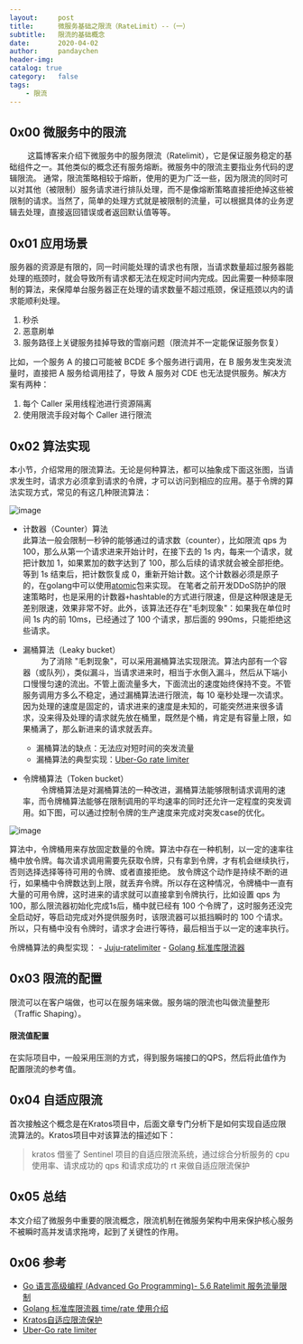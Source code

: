 ```yaml
---
layout:     post
title:      微服务基础之限流（RateLimit）--（一）
subtitle:   限流的基础概念
date:       2020-04-02
author:     pandaychen
header-img:
catalog: true
category:   false
tags:
    - 限流
---
```


##  0x00    微服务中的限流
&emsp;&emsp; 这篇博客来介绍下微服务中的服务限流（Ratelimit），它是保证服务稳定的基础组件之一。其他类似的概念还有服务熔断。微服务中的限流主要指业务代码的逻辑限流。
通常，限流策略相较于熔断，使用的更为广泛一些，因为限流的同时可以对其他（被限制）服务请求进行排队处理，而不是像熔断策略直接拒绝掉这些被限制的请求。当然了，简单的处理方式就是被限制的流量，可以根据具体的业务逻辑去处理，直接返回错误或者返回默认值等等。

##  0x01	应用场景
服务器的资源是有限的，同一时间能处理的请求也有限，当请求数量超过服务器能处理的瓶颈时，就会导致所有请求都无法在规定时间内完成。因此需要一种频率限制的算法，来保障单台服务器正在处理的请求数量不超过瓶颈，保证瓶颈以内的请求能顺利处理。
1.	秒杀
2.	恶意刷单
3.	服务路径上关键服务挂掉导致的雪崩问题（限流并不一定能保证服务恢复）

比如，一个服务 A 的接口可能被 BCDE 多个服务进行调用，在 B 服务发生突发流量时，直接把 A 服务给调用挂了，导致 A 服务对 CDE 也无法提供服务。解决方案有两种：
1.  每个 Caller 采用线程池进行资源隔离
2.  使用限流手段对每个 Caller 进行限流

##	0x02	算法实现

本小节，介绍常用的限流算法。无论是何种算法，都可以抽象成下面这张图，当请求发生时，请求方必须拿到请求的令牌，才可以访问到相应的应用。基于令牌的算法实现方式，常见的有这几种限流算法：

![image](https://s1.ax1x.com/2020/04/09/G42Bp4.png)

-   计数器（Counter）算法<br>
此算法一般会限制一秒钟的能够通过的请求数（counter），比如限流 qps 为 100，那么从第一个请求进来开始计时，在接下去的 1s 内，每来一个请求，就把计数加 1，如果累加的数字达到了 100，那么后续的请求就会被全部拒绝。等到 1s 结束后，把计数恢复成 0，重新开始计数。这个计数器必须是原子的，在golang中可以使用[atomic](https://golang.org/pkg/sync/atomic/)包来实现。
在笔者之前开发DDoS防护的限速策略时，也是采用的计数器`+`hashtable的方式进行限速，但是这种限速是无差别限速，效果非常不好。此外，该算法还存在"毛刺现象"：如果我在单位时间 1s 内的前 10ms，已经通过了 100 个请求，那后面的 990ms，只能拒绝这些请求。

-   漏桶算法（Leaky bucket）<br>
&emsp;&emsp; 为了消除 "毛刺现象"，可以采用漏桶算法实现限流。算法内部有一个容器（或队列），类似漏斗，当请求进来时，相当于水倒入漏斗，然后从下端小口慢慢匀速的流出。不管上面流量多大，下面流出的速度始终保持不变。不管服务调用方多么不稳定，通过漏桶算法进行限流，每 10 毫秒处理一次请求。因为处理的速度是固定的，请求进来的速度是未知的，可能突然进来很多请求，没来得及处理的请求就先放在桶里，既然是个桶，肯定是有容量上限，如果桶满了，那么新进来的请求就丢弃。

    -	漏桶算法的缺点：无法应对短时间的突发流量
    -	漏桶算法的典型实现：[Uber-Go rate limiter](https://github.com/uber-go/ratelimit)

-   令牌桶算法（Token bucket）<br>
&emsp;&emsp; 令牌桶算法是对漏桶算法的一种改进，漏桶算法能够限制请求调用的速率，而令牌桶算法能够在限制调用的平均速率的同时还允许一定程度的突发调用。如下图，可以通过控制令牌的生产速度来完成对突发case的优化。

![image](https://s1.ax1x.com/2020/04/09/G4gEZV.png)

算法中，令牌桶用来存放固定数量的令牌。算法中存在一种机制，以一定的速率往桶中放令牌。每次请求调用需要先获取令牌，只有拿到令牌，才有机会继续执行，否则选择选择等待可用的令牌、或者直接拒绝。
放令牌这个动作是持续不断的进行，如果桶中令牌数达到上限，就丢弃令牌。所以存在这种情况，令牌桶中一直有大量的可用令牌，这时进来的请求就可以直接拿到令牌执行，比如设置 qps 为 100，那么限流器初始化完成1s后，桶中就已经有 100 个令牌了，这时服务还没完全启动好，等启动完成对外提供服务时，该限流器可以抵挡瞬时的 100 个请求。所以，只有桶中没有令牌时，请求才会进行等待，最后相当于以一定的速率执行。

令牌桶算法的典型实现：
    -   [Juju-ratelimiter](https://github.com/juju/ratelimit)
    -   [Golang 标准库限流器](https://godoc.org/golang.org/x/time/rate)

##  0x03    限流的配置
限流可以在客户端做，也可以在服务端来做。服务端的限流也叫做流量整形（Traffic Shaping）。

####    限流值配置
在实际项目中，一般采用压测的方式，得到服务端接口的QPS，然后将此值作为配置限流的参考值。

##  0x04    自适应限流
首次接触这个概念是在Kratos项目中，后面文章专门分析下是如何实现自适应限流算法的。Kratos项目中对该算法的描述如下：
>   kratos 借鉴了 Sentinel 项目的自适应限流系统，通过综合分析服务的 cpu 使用率、请求成功的 qps 和请求成功的 rt 来做自适应限流保护

##  0x05    总结
本文介绍了微服务中重要的限流概念，限流机制在微服务架构中用来保护核心服务不被瞬时高并发请求拖垮，起到了关键性的作用。

##	0x06    参考
-	[Go 语言高级编程 (Advanced Go Programming)- 5.6 Ratelimit 服务流量限制](https://chai2010.cn/advanced-go-programming-book/ch5-web/ch5-06-ratelimit.html)
-   [Golang 标准库限流器 time/rate 使用介绍](https://www.cyhone.com/articles/usage-of-golang-rate/)
-   [Kratos自适应限流保护](https://github.com/go-kratos/kratos/blob/master/doc/wiki-cn/ratelimit.md)
-   [Uber-Go rate limiter](https://github.com/uber-go/ratelimit/)